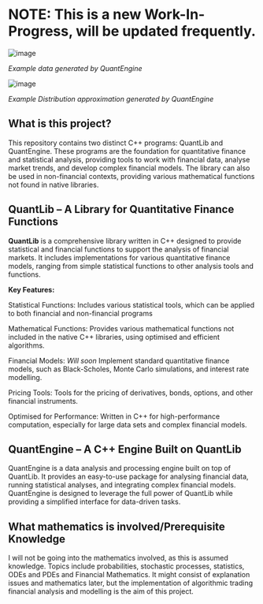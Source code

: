 # NOTE: This is a new Work-In-Progress, will be updated frequently.
![image](https://github.com/user-attachments/assets/0e60c8ba-af9e-41e8-991c-b7651d4885d8)

*Example data generated by QuantEngine*

![image](https://github.com/user-attachments/assets/e46b2c46-3cc6-484b-a71e-0de6fcdb07db)

*Example Distribution approximation generated by QuantEngine*

## What is this project?
This repository contains two distinct C++ programs: QuantLib and QuantEngine. These programs are the foundation for quantitative finance and statistical analysis, providing tools to work with financial data, analyse market trends, and develop complex financial models. The library can also be used in non-financial contexts, providing various mathematical functions not found in native libraries.

## **QuantLib** – A Library for Quantitative Finance Functions
**QuantLib** is a comprehensive library written in C++ designed to provide statistical and financial functions to support the analysis of financial markets. It includes implementations for various quantitative finance models, ranging from simple statistical functions to other analysis tools and functions.

**Key Features:**

Statistical Functions: Includes various statistical tools, which can be applied to both financial and non-financial programs

Mathematical Functions: Provides various mathematical functions not included in the native C++ libraries, using optimised and efficient algorithms.

Financial Models: *Will soon* Implement standard quantitative finance models, such as Black-Scholes, Monte Carlo simulations, and interest rate modelling.

Pricing Tools: Tools for the pricing of derivatives, bonds, options, and other financial instruments.

Optimised for Performance: Written in C++ for high-performance computation, especially for large data sets and complex financial models.

## **QuantEngine** – A C++ Engine Built on QuantLib
QuantEngine is a data analysis and processing engine built on top of QuantLib. It provides an easy-to-use package for analysing financial data, running statistical analyses, and integrating complex financial models. QuantEngine is designed to leverage the full power of QuantLib while providing a simplified interface for data-driven tasks.

## What mathematics is involved/Prerequisite Knowledge
I will not be going into the mathematics involved, as this is assumed knowledge. Topics include probabilities, stochastic processes, statistics, ODEs and PDEs and Financial Mathematics.  It might consist of explanation issues and mathematics later, but the implementation of algorithmic trading financial analysis and modelling is the aim of this project.

